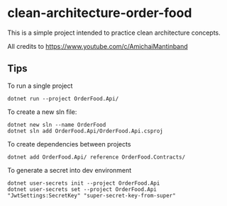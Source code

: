 # clean-architecture-order-food
This is a simple project intended to practice clean architecture concepts.

All credits to https://www.youtube.com/c/AmichaiMantinband

## Tips
To run a single project

```
dotnet run --project OrderFood.Api/
``` 

To create a new sln file:

```
dotnet new sln --name OrderFood
dotnet sln add OrderFood.Api/OrderFood.Api.csproj
```

To create dependencies between projects
```
dotnet add OrderFood.Api/ reference OrderFood.Contracts/
```

To generate a secret into dev environment
```
dotnet user-secrets init --project OrderFood.Api
dotnet user-secrets set --project OrderFood.Api "JwtSettings:SecretKey" "super-secret-key-from-super"
```
